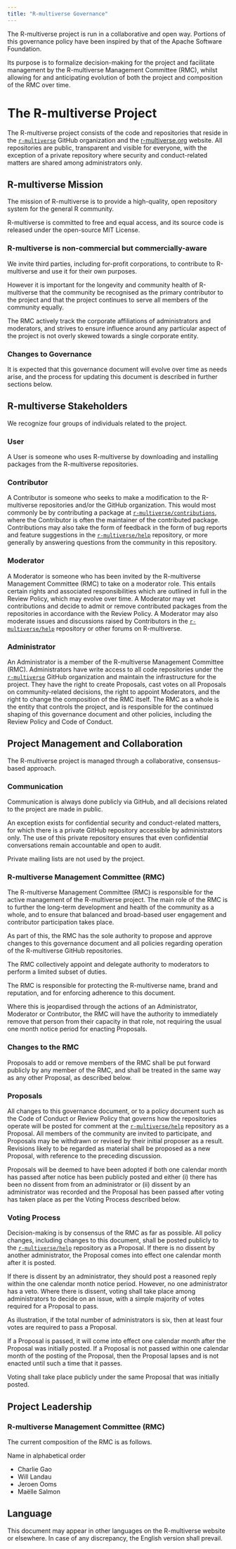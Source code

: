 ```yaml
---
title: "R-multiverse Governance"
---
```


The R-multiverse project is run in a collaborative and open way.
Portions of this governance policy have been inspired by that of the Apache Software Foundation.

Its purpose is to formalize decision-making for the project and facilitate management by the R-multiverse Management Committee (RMC), whilst allowing for and anticipating evolution of both the project and composition of the RMC over time.

# The R-multiverse Project

The R-multiverse project consists of the code and repositories that reside in the [`r-multiverse`](https://github.com/r-multiverse) GitHub organization and the [r-multiverse.org](https://r-multiverse.org) website.
All repositories are public, transparent and visible for everyone, with the exception of a private repository where security and conduct-related matters are shared among administrators only.

## R-multiverse Mission

The mission of R-multiverse is to provide a high-quality, open repository system for the general R community.

R-multiverse is committed to free and equal access, and its source code is released under the open-source MIT License.

### R-multiverse is non-commercial but commercially-aware

We invite third parties, including for-profit corporations, to contribute to R-multiverse and use it for their own purposes.

However it is important for the longevity and community health of R-multiverse that the community be recognised as the primary contributor to the project and that the project continues to serve all members of the community equally.

The RMC actively track the corporate affiliations of administrators and moderators, and strives to ensure influence around any particular aspect of the project is not overly skewed towards a single corporate entity.

### Changes to Governance

It is expected that this governance document will evolve over time as needs arise, and the process for updating this document is described in further sections below.

## R-multiverse Stakeholders

We recognize four groups of individuals related to the project.

### User

A User is someone who uses R-multiverse by downloading and installing packages from the R-multiverse repositories.

### Contributor

A Contributor is someone who seeks to make a modification to the R-multiverse repositories and/or the GitHub organization.
This would most commonly be by contributing a package at [`r-multiverse/contributions`](https://github.com/r-multiverse/contributions), where the Contributor is often the maintainer of the contributed package.
Contributions may also take the form of feedback in the form of bug reports and feature suggestions in the [`r-multiverse/help`](https://github.com/r-multiverse/help) repository, or more generally by answering questions from the community in this repository.

### Moderator

A Moderator is someone who has been invited by the R-multiverse Management Committee (RMC) to take on a moderator role.
This entails certain rights and associated responsibilities which are outlined in full in the Review Policy, which may evolve over time.
A Moderator may vet contributions and decide to admit or remove contributed packages from the repositories in accordance with the Review Policy.
A Moderator may also moderate issues and discussions raised by Contributors in the [`r-multiverse/help`](https://github.com/r-multiverse/help) repository or other forums on R-multiverse.

### Administrator

An Administrator is a member of the R-multiverse Management Committee (RMC).
Administrators have write access to all code repositories under the [`r-multiverse`](https://github.com/r-multiverse) GitHub organization and maintain the infrastructure for the project.
They have the right to create Proposals, cast votes on all Proposals on community-related decisions, the right to appoint Moderators, and the right to change the composition of the RMC itself.
The RMC as a whole is the entity that controls the project, and is responsible for the continued shaping of this governance document and other policies, including the Review Policy and Code of Conduct.

## Project Management and Collaboration

The R-multiverse project is managed through a collaborative, consensus-based approach.

### Communication

Communication is always done publicly via GitHub, and all decisions related to the project are made in public.

An exception exists for confidential security and conduct-related matters, for which there is a private GitHub repository accessible by administrators only.
The use of this private repository ensures that even confidential conversations remain accountable and open to audit.

Private mailing lists are not used by the project.

### R-multiverse Management Committee (RMC)

The R-multiverse Management Committee (RMC) is responsible for the active management of the R-multiverse project.
The main role of the RMC is to further the long-term development and health of the community as a whole, and to ensure that balanced and broad-based user engagement and contributor participation takes place.

As part of this, the RMC has the sole authority to propose and approve changes to this governance document and all policies regarding operation of the R-multiverse GitHub repositories.

The RMC collectively appoint and delegate authority to moderators to perform a limited subset of duties.

The RMC is responsible for protecting the R-multiverse name, brand and reputation, and for enforcing adherence to this document.

Where this is jeopardised through the actions of an Administrator, Moderator or Contributor, the RMC will have the authority to immediately remove that person from their capacity in that role, not requiring the usual one month notice period for enacting Proposals.

### Changes to the RMC

Proposals to add or remove members of the RMC shall be put forward publicly by any member of the RMC, and shall be treated in the same way as any other Proposal, as described below.

### Proposals

All changes to this governance document, or to a policy document such as the Code of Conduct or Review Policy that governs how the repositories operate will be posted for comment at the [`r-multiverse/help`](https://github.com/r-multiverse/help) repository as a Proposal.
All members of the community are invited to participate, and Proposals may be withdrawn or revised by their initial proposer as a result.
Revisions likely to be regarded as material shall be proposed as a new Proposal, with reference to the preceding discussion.

Proposals will be deemed to have been adopted if both one calendar month has passed after notice has been publicly posted and either (i) there has been no dissent from from an administrator or (ii) dissent by an administrator was recorded and the Proposal has been passed after voting has taken place as per the Voting Process described below.

### Voting Process

Decision-making is by consensus of the RMC as far as possible.
All policy changes, including changes to this document, shall be posted publicly to the [`r-multiverse/help`](https://github.com/r-multiverse/help) repository as a Proposal.
If there is no dissent by another administrator, the Proposal comes into effect one calendar month after it is posted.

If there is dissent by an administrator, they should post a reasoned reply within the one calendar month notice period.
However, no one administrator has a veto.
Where there is dissent, voting shall take place among administrators to decide on an issue, with a simple majority of votes required for a Proposal to pass.

As illustration, if the total number of administrators is six, then at least four votes are required to pass a Proposal.

If a Proposal is passed, it will come into effect one calendar month after the Proposal was initially posted.
If a Proposal is not passed within one calendar month of the posting of the Proposal, then the Proposal lapses and is not enacted until such a time that it passes.

Voting shall take place publicly under the same Proposal that was initially posted.

## Project Leadership

### R-multiverse Management Committee (RMC)

The current composition of the RMC is as follows.

Name in alphabetical order

- Charlie Gao
- Will Landau
- Jeroen Ooms
- Maëlle Salmon

## Language

This document may appear in other languages on the R-multiverse website or elsewhere.
In case of any discrepancy, the English version shall prevail.
